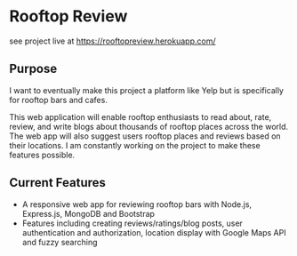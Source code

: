 # Rooftop Review

see project live at https://rooftopreview.herokuapp.com/

## Purpose
<p> I want to eventually make this project a platform like Yelp but is specifically for rooftop bars and cafes. </p>
<p>This web application will enable rooftop enthusiasts to read about, rate, review, and write blogs about thousands of rooftop places across the world. The web app will also suggest users rooftop places and reviews based on their locations. I am constantly working on the project to make these features possible. </p>

## Current Features
<ul>
  
  <li>A responsive web app for reviewing rooftop bars with Node.js, Express.js, MongoDB and Bootstrap</li>
  <li>Features including creating reviews/ratings/blog posts, user authentication and authorization,
location display with Google Maps API and fuzzy searching</li>

</ul>

